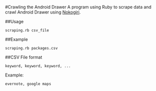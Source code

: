#Crawling the Android Drawer
A program using Ruby to scrape data and crawl Android Drawer using [Nokogiri](http://nokogiri.org).

##Usage
```
scraping.rb csv_file
```

##Example
```
scraping.rb packages.csv
```

##CSV File format
```
keyword, keyword, keyword, ...
```
Example:
```
evernote, google maps
```
